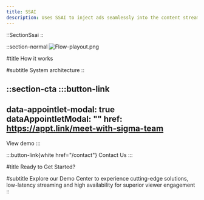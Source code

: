```yaml
---
title: SSAI
description: Uses SSAI to inject ads seamlessly into the content stream, reducing ad-blocking issues for a smooth viewing experience.
---
```


::SectionSsai
::


::section-normal
![Flow-playout.png](/flow-playout.png)

#title
How it works

#subtitle
System architecture
::


::section-cta
  :::button-link
  ---
  data-appointlet-modal: true
  dataAppointletModal: ""
  href: https://appt.link/meet-with-sigma-team
  ---
  View demo
  :::

  :::button-link{white href="/contact"}
  Contact Us
  :::

#title
Ready to Get Started?

#subtitle
Explore our Demo Center to experience cutting-edge solutions, low-latency streaming and high availability for superior viewer engagement
::